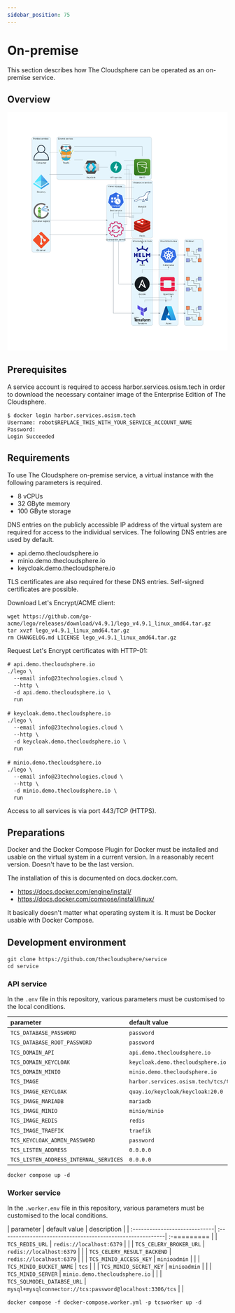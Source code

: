 ```yaml
---
sidebar_position: 75
---
```


# On-premise

This section describes how The Cloudsphere can be operated as an on-premise service.

## Overview

![Overview on-premise](overview-on-premise.png "Overview on-premise")

## Prerequisites

A service account is required to access harbor.services.osism.tech in order
to download the necessary container image of the Enterprise Edition of The
Cloudsphere.

```
$ docker login harbor.services.osism.tech
Username: robot$REPLACE_THIS_WITH_YOUR_SERVICE_ACCOUNT_NAME
Password:
Login Succeeded
```

## Requirements

To use The Cloudsphere on-premise service, a virtual instance with the following
parameters is required.

* 8 vCPUs
* 32 GByte memory
* 100 GByte storage

DNS entries on the publicly accessible IP address of the virtual system are required
for access to the individual services. The following DNS entries are used by default.

* api.demo.thecloudsphere.io
* minio.demo.thecloudsphere.io
* keycloak.demo.thecloudsphere.io

TLS certificates are also required for these DNS entries. Self-signed certificates
are possible.

Download Let's Encrypt/ACME client:

```
wget https://github.com/go-acme/lego/releases/download/v4.9.1/lego_v4.9.1_linux_amd64.tar.gz
tar xvzf lego_v4.9.1_linux_amd64.tar.gz
rm CHANGELOG.md LICENSE lego_v4.9.1_linux_amd64.tar.gz
```

Request Let's Encrypt certificates with HTTP-01:

```
# api.demo.thecloudsphere.io
./lego \
  --email info@23technologies.cloud \
  --http \
  -d api.demo.thecloudsphere.io \
  run

# keycloak.demo.thecloudsphere.io
./lego \
  --email info@23technologies.cloud \
  --http \
  -d keycloak.demo.thecloudsphere.io \
  run

# minio.demo.thecloudsphere.io
./lego \
  --email info@23technologies.cloud \
  --http \
  -d minio.demo.thecloudsphere.io \
  run
```

Access to all services is via port 443/TCP (HTTPS).

## Preparations

Docker and the Docker Compose Plugin for Docker must be installed and usable on the
virtual system in a current version. In a reasonably recent version. Doesn't have to
be the last version.

The installation of this is documented on docs.docker.com.

* https://docs.docker.com/engine/install/
* https://docs.docker.com/compose/install/linux/

It basically doesn't matter what operating system it is. It must be Docker usable
with Docker Compose.

## Development environment

```
git clone https://github.com/thecloudsphere/service
cd service
```

### API service

In the ``.env`` file in this repository, various parameters must be customised
to the local conditions.

| parameter                                | default value                                     | description |
| :----------------------------------------| :-------------------------------------------------| :---------- |
| ``TCS_DATABASE_PASSWORD``                | ``password``                                      |             |
| ``TCS_DATABASE_ROOT_PASSWORD``           | ``password``                                      |             |
| ``TCS_DOMAIN_API``                       | ``api.demo.thecloudsphere.io``                    |             |
| ``TCS_DOMAIN_KEYCLOAK``                  | ``keycloak.demo.thecloudsphere.io``               |             |
| ``TCS_DOMAIN_MINIO``                     | ``minio.demo.thecloudsphere.io``                  |             |
| ``TCS_IMAGE``                            | ``harbor.services.osism.tech/tcs/tcs:latest``     |             |
| ``TCS_IMAGE_KEYCLOAK``                   | ``quay.io/keycloak/keycloak:20.0``                |             |
| ``TCS_IMAGE_MARIADB``                    | ``mariadb``                                       |             |
| ``TCS_IMAGE_MINIO``                      | ``minio/minio``                                   |             |
| ``TCS_IMAGE_REDIS``                      | ``redis``                                         |             |
| ``TCS_IMAGE_TRAEFIK``                    | ``traefik``                                       |             |
| ``TCS_KEYCLOAK_ADMIN_PASSWORD``          | ``password``                                      |             |
| ``TCS_LISTEN_ADDRESS``                   | ``0.0.0.0``                                       |             |
| ``TCS_LISTEN_ADDRESS_INTERNAL_SERVICES`` | ``0.0.0.0``                                       |             |

```
docker compose up -d
```

### Worker service

In the ``.worker.env`` file in this repository, various parameters must be customised
to the local conditions.

| parameter                     | default value                                              | description |
| :-----------------------------| :----------------------------------------------------------| :-========= |
| ``TCS_REDIS_URL``             | ``redis://localhost:6379``                                 |             |
| ``TCS_CELERY_BROKER_URL``     | ``redis://localhost:6379``                                 |             |
| ``TCS_CELERY_RESULT_BACKEND`` | ``redis://localhost:6379``                                 |             |
| ``TCS_MINIO_ACCESS_KEY``      | ``minioadmin``                                             |             |
| ``TCS_MINIO_BUCKET_NAME``     | ``tcs``                                                    |             |
| ``TCS_MINIO_SECRET_KEY``      | ``minioadmin``                                             |             |
| ``TCS_MINIO_SERVER``          | ``minio.demo.thecloudsphere.io``                           |             |
| ``TCS_SQLMODEL_DATABSE_URL``  | ``mysql+mysqlconnector://tcs:password@localhost:3306/tcs`` |             |

```
docker compose -f docker-compose.worker.yml -p tcsworker up -d
```
